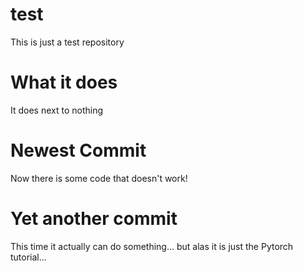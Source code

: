 # test
This is just a test repository

# What it does
It does next to nothing 

# Newest Commit
Now there is some code that doesn't work!   

# Yet another commit
This time it actually can do something...
but alas it is just the Pytorch tutorial...